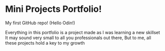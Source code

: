 # Mini Projects Portfolio!
My first GitHub repo! (Hello Odin!)

Everything in this portfolio is a project made as I was learning a new skillset
It may sound very small to all you professionals out there,
But to me, all these projects hold a key to my growth
